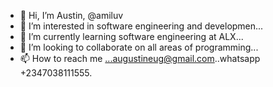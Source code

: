 - 👋 Hi, I’m Austin, @amiluv
- 👀 I’m interested in software engineering and developmen...
- 🌱 I’m currently learning software engineering at ALX...
- 💞️ I’m looking to collaborate on all areas of programming...
- 📫 How to reach me ...augustineug@gmail.com..whatsapp +2347038111555.

<!---
amiluv/amiluv is a ✨ special ✨ repository because its `README.md` (this file) appears on your GitHub profile.
You can click the Preview link to take a look at your changes.
--->
